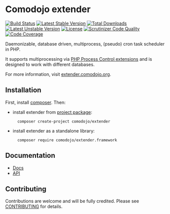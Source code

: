 Comodojo extender
=================

[![Build Status](https://api.travis-ci.org/comodojo/extender.framework.png)](http://travis-ci.org/comodojo/extender.framework) [![Latest Stable Version](https://poser.pugx.org/comodojo/extender.framework/v/stable)](https://packagist.org/packages/comodojo/extender.framework) [![Total Downloads](https://poser.pugx.org/comodojo/extender.framework/downloads)](https://packagist.org/packages/comodojo/extender.framework) [![Latest Unstable Version](https://poser.pugx.org/comodojo/extender.framework/v/unstable)](https://packagist.org/packages/comodojo/extender.framework) [![License](https://poser.pugx.org/comodojo/extender.framework/license)](https://packagist.org/packages/comodojo/extender.framework) [![Scrutinizer Code Quality](https://scrutinizer-ci.com/g/comodojo/extender.framework/badges/quality-score.png?b=master)](https://scrutinizer-ci.com/g/comodojo/extender.framework/?branch=master) [![Code Coverage](https://scrutinizer-ci.com/g/comodojo/extender.framework/badges/coverage.png?b=master)](https://scrutinizer-ci.com/g/comodojo/extender.framework/?branch=master)

Daemonizable, database driven, multiprocess, (pseudo) cron task scheduler in PHP.

It supports multiprocessing via [PHP Process Control extensions](http://php.net/manual/en/refs.fileprocess.process.php) and is designed to work with different databases.

For more information, visit [extender.comodojo.org](https://extender.comodojo.org).

## Installation

First, install [composer](https://getcomposer.org/). Then:

- install extender from [project package](https://github.com/comodojo/extender):

        composer create-project comodojo/extender

- install extender as a standalone library:

        composer require comodojo/extender.framework

## Documentation

- [Docs](https://docs.comodojo.org/projects/extenderframework/)
- [API](https://api.comodojo.org/extender/)

## Contributing

Contributions are welcome and will be fully credited. Please see [CONTRIBUTING](CONTRIBUTING.md) for details.
